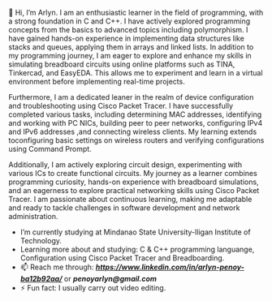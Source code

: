  👋 Hi, I’m Arlyn.
 I am an enthusiastic learner in the field of programming, with a strong foundation in C and C++. I have actively explored programming concepts from the basics to advanced topics including polymorphism.
 I have gained hands-on experience in implementing data structures like stacks and queues, applying them in arrays and linked lists. In addition to my programming journey, I am eager to explore and enhance
 my skills in simulating breadboard circuits using online platforms such as TINA, Tinkercad, and EasyEDA. This allows me to experiment and 
 learn in a virtual environment before implementing real-time projects.

 Furthermore, I am a dedicated leaner in the realm of device configuration and troubleshooting using Cisco Packet Tracer. I have successfully completed various tasks, including determining MAC addresses,
 identifying and working with PC NICs, building peer to peer networks, configuring IPv4 and IPv6 addresses ,and connecting wireless clients. My learning extends toconfiguring basic settings on wireless routers
 and verifying configurations using Command Prompt.

 Additionally, I am actively exploring circuit design, experimenting with various ICs to create functional circuits. My journey as a learner combines programming curiosity, hands-on experience with breadboard
 simulations, and an eagerness to explore practical networking skills using Cisco Packet Tracer. I am passionate about continuous learning, making me adaptable and ready to tackle challenges in software 
 development and network administration.

- I’m currently studying at Mindanao State University-Iligan Institute of Technology.
- Learning more about and studying: C & C++ programming languange, Configuration using Cisco Packet Tracer and Breadboarding.
- 📫 Reach me through: _**https://www.linkedin.com/in/arlyn-penoy-ba12b92aa/**_ or  **_penoyarlyn@gmail.com_**
- ⚡ Fun fact: I usually carry out video editing.

<!---
arlynpenoy/arlynpenoy is a ✨ special ✨ repository because its `README.md` (this file) appears on your GitHub profile.
You can click the Preview link to take a look at your changes.
--->
